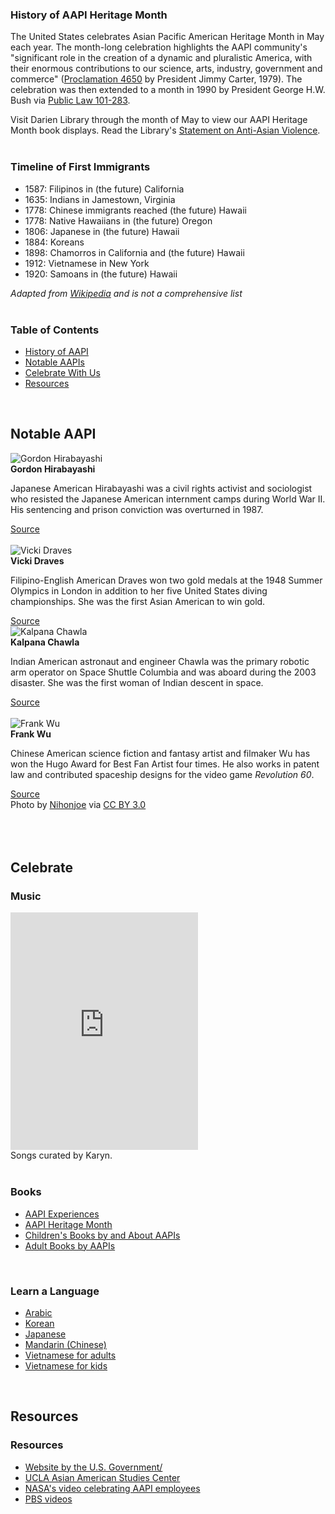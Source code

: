 <a name="History"></a>
<div class="row">
<div class="col-md-5">

### History of AAPI Heritage Month
The United States celebrates Asian Pacific American Heritage Month in May each year. The month-long celebration highlights the AAPI community's "significant role in the creation of a dynamic and pluralistic America, with their enormous contributions to our science, arts, industry, government and commerce" ([Proclamation 4650](https://dar.to/2RBKO0y "Proclaimation 4650") by President Jimmy Carter, 1979). The celebration was then extended to a month in 1990 by President George H.W. Bush via [Public Law 101-283](https://dar.to/3hneBom "Public Law 101-283"). 

Visit Darien Library through the month of May to view our AAPI Heritage Month book displays. Read the Library's [Statement on Anti-Asian Violence](https://dar.to/3f7Th5q "Statement on Anti-Asian Violence").
<br />
<br />

</div>
<div class="col-md-5">

### Timeline of First Immigrants
* 1587: Filipinos in (the future) California
* 1635: Indians in Jamestown, Virginia
* 1778: Chinese immigrants reached (the future) Hawaii
* 1778: Native Hawaiians in (the future) Oregon 
* 1806: Japanese in (the future) Hawaii
* 1884: Koreans
* 1898: Chamorros in California and (the future) Hawaii
* 1912: Vietnamese in New York
* 1920: Samoans in (the future) Hawaii

_Adapted from [Wikipedia](https://dar.to/3uAmpqX "Wikipedia") and is not a comprehensive list_
<br />
<br />
</div>
<div class="col-md-2">

### Table of Contents

<ul>
<li><a href="#History">History of AAPI</a></li>
<li><a href="#Notable">Notable AAPIs</a></li>
<li><a href="#Celebrate">Celebrate With Us</a></li>
<li><a href="#Resources">Resources</a></li>
</ul>

</div>
</div>

<br />

<a name="Notable"></a>
<div class="container content">
<div class="text-center margin-bottom-50">
<h2 class="title-v2 title-center">Notable AAPI</h2>
</div>
</div>

<div class="row">
<div class="col-md-3">
<img class="img-responsive center-block" src="/uploads/departments/adults/gordon_hirabayashi.jpg" alt="Gordon Hirabayashi" />
<br />
<strong>Gordon Hirabayashi</strong>
<p>Japanese American Hirabayashi was a civil rights activist and sociologist who resisted the Japanese American internment camps during World War II. His sentencing and prison conviction was overturned in 1987.</p>
<a href="https://dar.to/3hq6pDZ">Source</a>
<br />
<br />
</div>

<div class="col-md-3">
<img class="img-responsive center-block" src="/uploads/departments/adults/vicki_draves.jpg" alt="Vicki Draves" />
<br />
<strong>Vicki Draves</strong>
<p>Filipino-English American Draves won two gold medals at the 1948 Summer Olympics in London in addition to her five United States diving championships. She was the first Asian American to win gold.</p>
<a href="https://dar.to/2SA5ztT">Source</a>
<br />
</div>

<div class="col-md-3">
<img class="img-responsive center-block" src="/uploads/departments/adults/kalpana_chawla.jpg" alt="Kalpana Chawla" />
<br />
<strong>Kalpana Chawla</strong>
<p>Indian American astronaut and engineer Chawla was the primary robotic arm operator on Space Shuttle Columbia and was aboard during the 2003 disaster. She was the first woman of Indian descent in space.</p>
<a href="https://dar.to/2R5TiwU">Source</a>
<br />
<br />
</div>

<div class="col-md-3">
<img class="img-responsive center-block" src="/uploads/departments/adults/frank_wu.jpg" alt="Frank Wu" />
<br />
<strong>Frank Wu</strong>
<p>Chinese American science fiction and fantasy artist and filmaker Wu has won the Hugo Award for Best Fan Artist four times. He also works in patent law and contributed spaceship designs for the video game <em>Revolution 60</em>.</p>
<a href="https://dar.to/3hdQokz">Source</a>
<br />
Photo by <a href="https://dar.to/3uAaGs9">Nihonjoe</a> via <a href="https://dar.to/3vTzED3">CC BY 3.0</a>
<br />
<br />
</div>
</div>

<br />
<br />

<a name="Celebrate"></a>
<div class="container content">
<div class="text-center margin-bottom-50">
<h2 class="title-v2 title-center">Celebrate</h2>
</div>
</div>

<div class="row">
<div class="col-md-4">

### Music

<iframe src="https://open.spotify.com/embed/playlist/0JxIJ0E1mnJmCZputanKnP" width="300" height="380" frameborder="0" allowtransparency="true" allow="encrypted-media"></iframe>
<br />
Songs curated by Karyn.
<br />
<br />
</div>
<div class="col-md-4">

### Books
* [AAPI Experiences](https://dar.to/3lGkwoT "Books on AAPI Experiences")
* [AAPI Heritage Month](https://dar.to/2QWjdHt "APPI Heritage Month Books")
* [Children's Books by and About AAPIs](https://dar.to/3ez7gk7 "Children's Books by and About AAPIs")
* [Adult Books by AAPIs](https://dar.to/3o1UE8b "Adult Books by AAPIs")
<br />
</div>
<div class="col-md-4">

### Learn a Language
* [Arabic](https://dar.to/33AqCPd "Arabic")
* [Korean](https://dar.to/3vVEoZ3 "Learn Korean")
* [Japanese](https://dar.to/3f0wyGw "Learn Japanese")
* [Mandarin (Chinese)](https://dar.to/3f5Lfbu "Learn Chinese Mandarin")
* [Vietnamese for adults](https://dar.to/33FItV0 "Vietnamese for Adults")
* [Vietnamese for kids](https://dar.to/3hlWyPB "Vietnamese for kids")
</div>
</div>

<br />

<a name="Resources"></a>
<div class="container content">
<div class="text-center margin-bottom-50">
<h2 class="title-v2 title-center">Resources</h2>
</div>
</div>

### Resources
* [Website by the U.S. Government/](https://dar.to/2WoRQEJ "Website by the U.S. Government")
* [UCLA Asian American Studies Center](https://dar.to/3bj4gpY "UCLA Asian American Studies Center")
* [NASA's video celebrating AAPI employees](https://dar.to/3y4aQui "NASA's video celebrating AAPI employee")
* [PBS videos](https://dar.to/3vUD8oT "PBS videos")